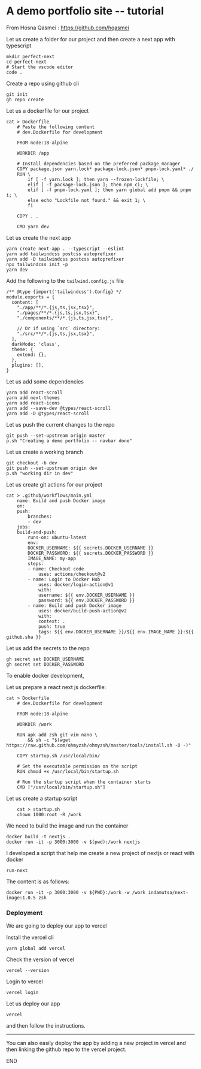 # A demo portfolio site -- tutorial

From Hosna Qasmei : https://github.com/hqasmei

Let us create a folder for our project and then create a next app with typescript

```
mkdir perfect-next
cd perfect-next
# Start the vscode editor
code .
```

Create a repo using github cli

```
git init
gh repo create
```

Let us a dockerfile for our project

```
cat > Dockerfile
    # Paste the following content
    # dev.Dockerfile for development

    FROM node:18-alpine

    WORKDIR /app

    # Install dependencies based on the preferred package manager
    COPY package.json yarn.lock* package-lock.json* pnpm-lock.yaml* ./
    RUN \
        if [ -f yarn.lock ]; then yarn --frozen-lockfile; \
        elif [ -f package-lock.json ]; then npm ci; \
        elif [ -f pnpm-lock.yaml ]; then yarn global add pnpm && pnpm i; \
        else echo "Lockfile not found." && exit 1; \
        fi

    COPY . .

    CMD yarn dev
```

Let us create the next app

```
yarn create next-app . --typescript --eslint
yarn add tailwindcss postcss autoprefixer
yarn add -D tailwindcss postcss autoprefixer
npx tailwindcss init -p
yarn dev
```

Add the following to the `tailwind.config.js` file

```
/** @type {import('tailwindcss').Config} */
module.exports = {
  content: [
    "./app/**/*.{js,ts,jsx,tsx}",
    "./pages/**/*.{js,ts,jsx,tsx}",
    "./components/**/*.{js,ts,jsx,tsx}",

    // Or if using `src` directory:
    "./src/**/*.{js,ts,jsx,tsx}",
  ],
  darkMode: 'class',
  theme: {
    extend: {},
  },
  plugins: [],
}
```

Let us add some dependencies

```
yarn add react-scroll
yarn add next-themes
yarn add react-icons
yarn add --save-dev @types/react-scroll
yarn add -D @types/react-scroll
```

Let us push the current changes to the repo

```
git push --set-upstream origin master
p.sh "Creating a demo portfolio -- navbar done"
```

Let us create a working branch

```
git checkout -b dev
git push --set-upstream origin dev
p.sh "working dir in dev"
```

Let us create git actions for our project

```
cat > .github/workflows/main.yml
    name: Build and push Docker image
    on:
    push:
        branches:
        - dev
    jobs:
    build-and-push:
        runs-on: ubuntu-latest
        env:
        DOCKER_USERNAME: ${{ secrets.DOCKER_USERNAME }}
        DOCKER_PASSWORD: ${{ secrets.DOCKER_PASSWORD }}
        IMAGE_NAME: my-app
        steps:
        - name: Checkout code
            uses: actions/checkout@v2
        - name: Login to Docker Hub
            uses: docker/login-action@v1
            with:
            username: ${{ env.DOCKER_USERNAME }}
            password: ${{ env.DOCKER_PASSWORD }}
        - name: Build and push Docker image
            uses: docker/build-push-action@v2
            with:
            context: .
            push: true
            tags: ${{ env.DOCKER_USERNAME }}/${{ env.IMAGE_NAME }}:${{ github.sha }}
```

Let us add the secrets to the repo

```
gh secret set DOCKER_USERNAME
gh secret set DOCKER_PASSWORD
```

To enable docker development,

Let us prepare a react next js dockerfile:

```
cat > Dockerfile
    # dev.Dockerfile for development

    FROM node:18-alpine

    WORKDIR /work

    RUN apk add zsh git vim nano \
        && sh -c "$(wget https://raw.github.com/ohmyzsh/ohmyzsh/master/tools/install.sh -O -)"

    COPY startup.sh /usr/local/bin/

    # Set the executable permission on the script
    RUN chmod +x /usr/local/bin/startup.sh

    # Run the startup script when the container starts
    CMD ["/usr/local/bin/startup.sh"]
```

Let us create a startup script

```
    cat > startup.sh
    chown 1000:root -R /work
```

We need to build the image and run the container

```
docker build -t nextjs .
docker run -it -p 3000:3000 -v $(pwd):/work nextjs
```

I developed a script that help me create a new project of nextjs or react with docker

```
run-next
```

The content is as follows:

```
docker run -it -p 3000:3000 -v ${PWD}:/work -w /work indamutsa/next-image:1.0.5 zsh
```

### Deployment

We are going to deploy our app to vercel

Install the vercel cli

```
yarn global add vercel
```

Check the version of vercel

```
vercel --version
```

Login to vercel

```
vercel login
```

Let us deploy our app

```
vercel
```

and then follow the instructions.

---

You can also easily deploy the app by adding a new project in vercel and then linking the github repo to the vercel project.

END
